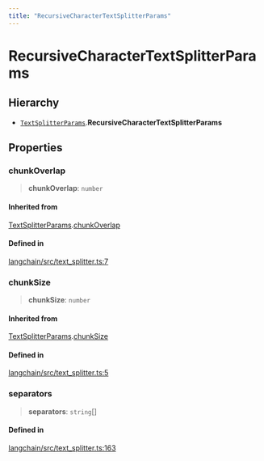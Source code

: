 ```yaml
---
title: "RecursiveCharacterTextSplitterParams"
---
```


# RecursiveCharacterTextSplitterParams

## Hierarchy

- [`TextSplitterParams`](TextSplitterParams.md).**RecursiveCharacterTextSplitterParams**

## Properties

### chunkOverlap

> **chunkOverlap**: `number`

#### Inherited from

[TextSplitterParams](TextSplitterParams.md).[chunkOverlap](TextSplitterParams.md#chunkoverlap)

#### Defined in

[langchain/src/text_splitter.ts:7](https://github.com/hwchase17/langchainjs/blob/ddf2996/langchain/src/text_splitter.ts#L7)

### chunkSize

> **chunkSize**: `number`

#### Inherited from

[TextSplitterParams](TextSplitterParams.md).[chunkSize](TextSplitterParams.md#chunksize)

#### Defined in

[langchain/src/text_splitter.ts:5](https://github.com/hwchase17/langchainjs/blob/ddf2996/langchain/src/text_splitter.ts#L5)

### separators

> **separators**: `string`[]

#### Defined in

[langchain/src/text_splitter.ts:163](https://github.com/hwchase17/langchainjs/blob/ddf2996/langchain/src/text_splitter.ts#L163)
